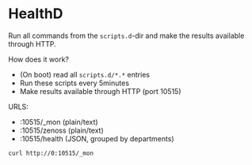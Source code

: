 HealthD
=================
Run all commands from the `scripts.d`-dir and make the results
available through HTTP.

How does it work?
* (On boot) read all `scripts.d/*.*` entries
* Run these scripts every 5minutes
* Make results available through HTTP (port 10515)

URLS:
* :10515/_mon (plain/text)
* :10515/zenoss (plain/text)
* :10515/health (JSON, grouped by departments)

```curl http://0:10515/_mon```

